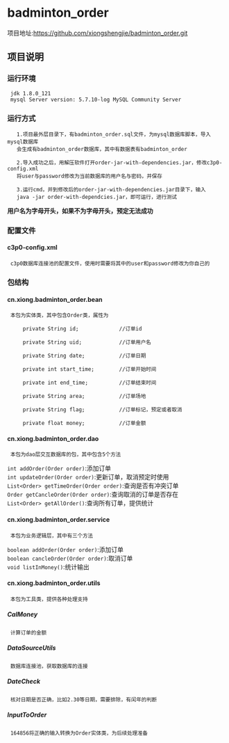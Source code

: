 # badminton_order
项目地址:<https://github.com/xiongshengjie/badminton_order.git>
## 项目说明
### 运行环境
     jdk 1.8.0_121  
     mysql Server version: 5.7.10-log MySQL Community Server
### 运行方式
       1.项目最外层目录下，有badminton_order.sql文件，为mysql数据库脚本，导入mysql数据库  
       会生成有badminton_order数据库，其中有数据表有badminton_order  

       2.导入成功之后，用解压软件打开order-jar-with-dependencies.jar，修改c3p0-config.xml  
       将user与password修改为当前数据库的用户名与密码，并保存  

       3.运行cmd，并到修改后的order-jar-with-dependencies.jar目录下，输入  
       java -jar order-with-dependcies.jar，即可运行，进行测试
        
**用户名为字母开头，如果不为字母开头，预定无法成功**
### 配置文件
#### c3p0-config.xml
     c3p0数据库连接池的配置文件，使用时需要将其中的user和password修改为你自己的
### 包结构
#### cn.xiong.badminton_order.bean
     本包为实体类，其中包含Order类，属性为  
```
     private String id;             //订单id  
     
     private String uid;            //订单用户名  
     
     private String date;           //订单日期  
     
     private int start_time;        //订单开始时间  
     
     private int end_time;          //订单结束时间  
     
     private String area;           //订单场地  
     
     private String flag;           //订单标记，预定或者取消  
     
     private float money;           //订单金额  
```
     
#### cn.xiong.badminton_order.dao
     本包为dao层交互数据库的包，其中包含5个方法  
```int addOrder(Order order)```:添加订单  
```int updateOrder(Order order)```:更新订单，取消预定时使用  
```List<Order> getTimeOrder(Order order)```:查询是否有冲突订单  
```Order getCancleOrder(Order order)```:查询取消的订单是否存在  
```List<Order> getAllOrder()```:查询所有订单，提供统计  
     
#### cn.xiong.badminton_order.service
     本包为业务逻辑层，其中有三个方法  
```boolean addOrder(Order order)```:添加订单  
```boolean cancleOrder(Order order)```:取消订单  
```void listInMoney()```:统计输出  
     
#### cn.xiong.badminton_order.utils
     本包为工具类，提供各种处理支持
##### CalMoney
     计算订单的金额
##### DataSourceUtils
     数据库连接池，获取数据库的连接
##### DateCheck
     核对日期是否正确，比如2.30等日期，需要排除，有闰年的判断
##### InputToOrder
     164856将正确的输入转换为Order实体类，为后续处理准备